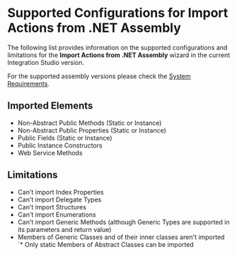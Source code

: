 # Supported Configurations for Import Actions from .NET Assembly

The following list provides information on the supported configurations and limitations for the **Import Actions from .NET Assembly** wizard in the current Integration Studio version.

For the supported assembly versions please check the [System Requirements](<https://success.outsystems.com/Support/Enterprise_Customers/Installation/OutSystems_Platform_system_requirements>).  
  

## Imported Elements
*  Non-Abstract Public Methods (Static or Instance)
* Non-Abstract Public Properties (Static or Instance)
* Public Fields (Static or Instance)
* Public Instance Constructors
* Web Service Methods

## Limitations
* Can't import Index Properties
* Can't import Delegate Types
* Can't import Structures
* Can't import Enumerations
* Can't import Generic Methods (although Generic Types are supported in its parameters and return value)
* Members of Generic Classes and of their inner classes aren't imported
`* Only static Members of Abstract Classes can be imported

